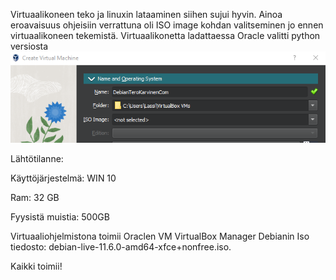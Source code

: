 Virtuaalikoneen teko ja linuxin lataaminen siihen sujui hyvin. Ainoa eroavaisuus ohjeisiin verrattuna oli ISO image kohdan valitseminen jo ennen virtuaalikoneen tekemistä. Virtuaalikonetta ladattaessa Oracle valitti python versiosta
 ![Add file: Upload](ISOimage.PNG)
 
 Lähtötilanne: 
 
 Käyttöjärjestelmä: 
 WIN 10
 
 Ram: 
 32 GB
 
 Fyysistä muistia: 
 500GB
 
 
 Virtuaaliohjelmistona toimii Oraclen VM VirtualBox Manager
 Debianin Iso tiedosto: debian-live-11.6.0-amd64-xfce+nonfree.iso.
 
 
 Kaikki toimii!
